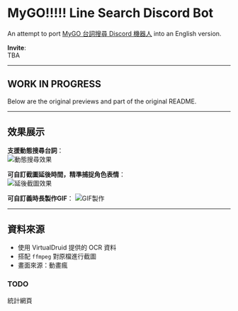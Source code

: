 # MyGO!!!!! Line Search Discord Bot
An attempt to port [MyGO 台詞搜尋 Discord 機器人](https://github.com/eason102/mygo_serifu_bot) into an English version.

**Invite**:  
TBA

---
## WORK IN PROGRESS
Below are the original previews and part of the original README.

---

## **效果展示**

**支援動態搜尋台詞**：  
![動態搜尋效果](https://github.com/eason102/mygo_serifu_bot/blob/main/images/2024-12-10%2013-52-11%20(1).gif?raw=true)  

**可自訂截圖延後時間，精準捕捉角色表情**：  
![延後截圖效果](https://github.com/eason102/mygo_serifu_bot/blob/main/images/2024-12-10%2013-52-31%20(1).gif?raw=true)  

**可自訂義時長製作GIF**：
![GIF製作](https://github.com/eason102/mygo_serifu_bot/blob/main/images/GIF.gif?raw=true)  

---

## **資料來源**

- 使用 VirtualDruid 提供的 OCR 資料  
- 搭配 `ffmpeg` 對原檔進行截圖  
- 畫面來源：動畫瘋


### TODO

統計網頁